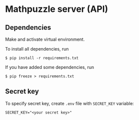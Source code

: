 # Mathpuzzle server (API)

## Dependencies
Make and activate virtual environment.

To install all dependencies, run
```
$ pip install -r requirements.txt
```
If you have added some dependencies, run
```
$ pip freeze > requirements.txt
```

## Secret key
To specify secret key, create `.env` file with `SECRET_KEY` variable:
```
SECRET_KEY="<your secret key>"
```

